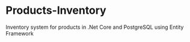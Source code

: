 # Products-Inventory
Inventory system for products in .Net Core and PostgreSQL using Entity Framework

